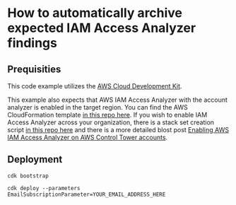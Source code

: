 
# How to automatically archive expected IAM Access Analyzer findings

## Prequisities

This code example utilizes the [AWS Cloud Development Kit](https://aws.amazon.com/cdk/).

This example also expects that AWS IAM Access Analyzer with the account analyzer is enabled in the target region. You can find the AWS CloudFormation template [in this repo here](https://github.com/aws-samples/aws-iam-permissions-guardrails/blob/master/access-analyzer/enablement/account-analyzer.yaml). If you wish to enable IAM Access Analyzer across your organization, there is a stack set creation script [in this repo here](https://github.com/aws-samples/aws-iam-permissions-guardrails/tree/master/access-analyzer/enablement) and there is a more detailed blost post [Enabling AWS IAM Access Analyzer on AWS Control Tower accounts](https://aws.amazon.com/blogs/mt/enabling-aws-identity-and-access-analyzer-on-aws-control-tower-accounts/).

## Deployment

```
cdk bootstrap

cdk deploy --parameters EmailSubscriptionParameter=YOUR_EMAIL_ADDRESS_HERE

```


